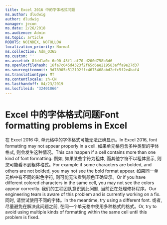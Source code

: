 ```yaml
---
title: Excel 2016 中的字体格式问题
ms.author: dludwig
author: dludwig
manager: jecon
ms.date: 2/26/2018
ms.audience: Admin
ms.topic: article
ROBOTS: NOINDEX, NOFOLLOW
localization_priority: Normal
ms.collection: Adm_O365
ms.custom: ''
ms.assetid: 8fdd1a0c-6c90-43f1-af70-d200d758b3d6
ms.openlocfilehash: 16fa7c045d4323f2f65d6ae219583affa9e27d37
ms.sourcegitcommit: 9d78905c512192ffc4675468abd2efc5f2e4baf4
ms.translationtype: MT
ms.contentlocale: zh-CN
ms.lasthandoff: 04/23/2019
ms.locfileid: "32401066"
---
```

# <a name="font-formatting-problems-in-excel"></a><span data-ttu-id="af76a-102">Excel 中的字体格式问题</span><span class="sxs-lookup"><span data-stu-id="af76a-102">Font formatting problems in Excel</span></span>

<span data-ttu-id="af76a-103">在 Excel 2016 中, 单元格中的字体格式可能无法正确显示。</span><span class="sxs-lookup"><span data-stu-id="af76a-103">In Excel 2016, font formatting may not appear properly in a cell.</span></span> <span data-ttu-id="af76a-104">如果单元格包含多种类型的字体格式, 则会发生这种情况。</span><span class="sxs-lookup"><span data-stu-id="af76a-104">This can happen if a cell contains more than one kind of font formatting.</span></span> <span data-ttu-id="af76a-105">例如, 如果某些字符为粗体, 而其他字符不以粗体显示, 则您可能看不到粗体格式。</span><span class="sxs-lookup"><span data-stu-id="af76a-105">For example if some characters are bolded, and others are not bolded, you may not see the bold format appear.</span></span> <span data-ttu-id="af76a-106">如果同一单元格中有不同的彩色字符, 则可能无法看到颜色正确显示。</span><span class="sxs-lookup"><span data-stu-id="af76a-106">Or if you have different colored characters in the same cell, you may not see the colors appear correctly.</span></span> <span data-ttu-id="af76a-107">我们的工程团队意识到此问题, 当前正在处理修补程序。</span><span class="sxs-lookup"><span data-stu-id="af76a-107">Our engineering team is aware of this problem and is currently working on a fix.</span></span> <span data-ttu-id="af76a-108">同时, 请尝试使用不同的字体。</span><span class="sxs-lookup"><span data-stu-id="af76a-108">In the meantime, try using a different font.</span></span> <span data-ttu-id="af76a-109">或者, 尽量避免在解决此问题之前, 在同一个单元格中使用多种格式的格式。</span><span class="sxs-lookup"><span data-stu-id="af76a-109">Or, try to avoid using multiple kinds of formatting within the same cell until this problem is fixed.</span></span> 
  

